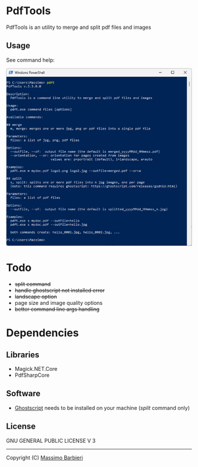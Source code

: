 PdfTools
==============

PdfTools is an utility to merge and split pdf files and images

## Usage
See command help:

![](screenshot.png)

# Todo
- ~~split command~~
- ~~handle ghostscript not installed error~~
- ~~landscape option~~
- page size and image quality options
- ~~better command line args handling~~

# Dependencies

## Libraries
- Magick.NET.Core
- PdfSharpCore

## Software
- [Ghostscript](https://ghostscript.com/releases/gsdnld.html) needs to be installed on your machine (*split* command only)

## License
GNU GENERAL PUBLIC LICENSE V 3

---

Copyright (C) [Massimo Barbieri](http://www.massimobarbieri.it) 
